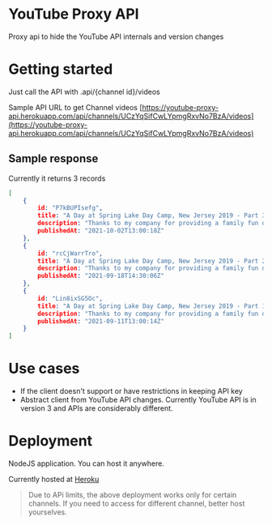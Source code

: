# YouTube Proxy API
Proxy api to hide the YouTube API internals and version changes

# Getting started

Just call the API with .api/{channel id}/videos

Sample API URL to get Channel videos
[https://youtube-proxy-api.herokuapp.com/api/channels/UCzYqSifCwLYpmgRxvNo7BzA/videos](https://youtube-proxy-api.herokuapp.com/api/channels/UCzYqSifCwLYpmgRxvNo7BzA/videos)


## Sample response 

Currently it returns 3 records

```JSON
[
    {
        id: "P7kBUPIsefg",
        title: "A Day at Spring Lake Day Camp, New Jersey 2019 - Part 3",
        description: "Thanks to my company for providing a family fun day in 2019 at Spring Lake Day Camp, New Jersey. This is the third part that ...",
        publishedAt: "2021-10-02T13:00:18Z"
    },
    {
        id: "rcCjWarrTro",
        title: "A Day at Spring Lake Day Camp, New Jersey 2019 - Part 2",
        description: "Thanks to my company for providing a family fun day in 2019 at Spring Lake Day Camp, New Jersey. This is the second part that ...",
        publishedAt: "2021-09-18T14:30:06Z"
    },
    {
        id: "Lin8ixSG5Oc",
        title: "A Day at Spring Lake Day Camp, New Jersey 2019 - Part 1",
        description: "Thanks to my company for providing a family fun day in 2019 at Sprint Lake Day Camp, New Jersey. This is the first part that ...",
        publishedAt: "2021-09-11T13:00:14Z"
    }
]
```

# Use cases
- If the client doesn't support or have restrictions in keeping API key
- Abstract client from YouTube API changes. Currently YouTube API is in version 3 and APIs are considerably different.

# Deployment

NodeJS application. You can host it anywhere. 

Currently hosted at [Heroku](https://youtube-proxy-api.herokuapp.com/)

> Due to APi limits, the above deployment works only for certain channels. If you need to access for different channel, better host yourselves.
